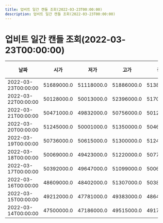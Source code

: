 ```yaml
---
title: 업비트 일간 캔들 조회(2022-03-23T00:00:00)
description: 업비트 일간 캔들 조회(2022-03-23T00:00:00)
---
```


업비트 일간 캔들 조회(2022-03-23T00:00:00)
===

|날짜|시가|저가|고가|종가|비고|
|--|--|--|--|--|--|
|2022-03-23T00:00:00|51689000.0|51118000.0|51886000.0|51387000.0| |
|2022-03-22T00:00:00|50128000.0|50013000.0|52396000.0|51704000.0| |
|2022-03-21T00:00:00|50471000.0|49832000.0|50756000.0|50128000.0| |
|2022-03-20T00:00:00|51245000.0|50001000.0|51350000.0|50462000.0| |
|2022-03-19T00:00:00|50736000.0|50615000.0|51300000.0|51245000.0| |
|2022-03-18T00:00:00|50069000.0|49423000.0|51220000.0|50770000.0| |
|2022-03-17T00:00:00|50392000.0|49647000.0|51099000.0|50069000.0| |
|2022-03-16T00:00:00|48609000.0|48402000.0|51307000.0|50389000.0| |
|2022-03-15T00:00:00|49212000.0|47781000.0|49383000.0|48640000.0| |
|2022-03-14T00:00:00|47500000.0|47186000.0|49515000.0|49171000.0| |

